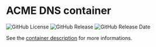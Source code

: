 # ACME DNS container

![GitHub License](https://img.shields.io/github/license/anthochamp/container-acme-dns?style=for-the-badge)
![GitHub Release](https://img.shields.io/github/v/release/anthochamp/container-acme-dns?style=for-the-badge&color=457EC4) ![GitHub Release Date](https://img.shields.io/github/release-date/anthochamp/container-acme-dns?style=for-the-badge&display_date=published_at&color=457EC4)

See the [container description](CONTAINER.md) for more informations.
